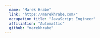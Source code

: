 ```yaml
---
  name: "Marek Hrabe"
  link: "https://marekhrabe.com/"
  occupation_title: "JavaScript Engineer"
  affiliation: "Automattic"
  github: "marekhrabe"
---
```

